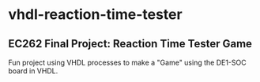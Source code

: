 # vhdl-reaction-time-tester

## EC262 Final Project: Reaction Time Tester Game
Fun project using VHDL processes to make a "Game" using the DE1-SOC board in VHDL.
